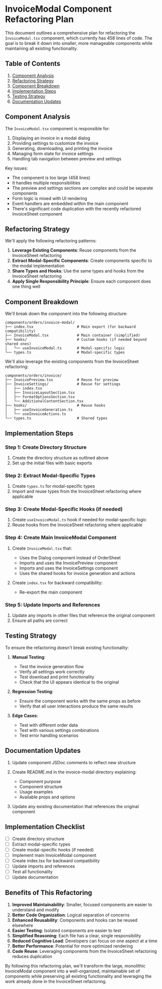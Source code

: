 # InvoiceModal Component Refactoring Plan

This document outlines a comprehensive plan for refactoring the `InvoiceModal.tsx` component, which currently has 458 lines of code. The goal is to break it down into smaller, more manageable components while maintaining all existing functionality.

## Table of Contents

1. [Component Analysis](#component-analysis)
2. [Refactoring Strategy](#refactoring-strategy)
3. [Component Breakdown](#component-breakdown)
4. [Implementation Steps](#implementation-steps)
5. [Testing Strategy](#testing-strategy)
6. [Documentation Updates](#documentation-updates)

## Component Analysis

The `InvoiceModal.tsx` component is responsible for:

1. Displaying an invoice in a modal dialog
2. Providing settings to customize the invoice
3. Generating, downloading, and printing the invoice
4. Managing form state for invoice settings
5. Handling tab navigation between preview and settings

Key issues:

- The component is too large (458 lines)
- It handles multiple responsibilities
- The preview and settings sections are complex and could be separate components
- Form logic is mixed with UI rendering
- Event handlers are embedded within the main component
- There's significant code duplication with the recently refactored InvoiceSheet component

## Refactoring Strategy

We'll apply the following refactoring patterns:

1. **Leverage Existing Components**: Reuse components from the InvoiceSheet refactoring
2. **Extract Modal-Specific Components**: Create components specific to the modal implementation
3. **Share Types and Hooks**: Use the same types and hooks from the InvoiceSheet refactoring
4. **Apply Single Responsibility Principle**: Ensure each component does one thing well

## Component Breakdown

We'll break down the component into the following structure:

```
components/orders/invoice-modal/
├── index.tsx                    # Main export (for backward compatibility)
├── InvoiceModal.tsx             # Main container (simplified)
├── hooks/                       # Custom hooks (if needed beyond shared ones)
│   └── useInvoiceModal.ts       # Modal-specific logic
└── types.ts                     # Modal-specific types
```

We'll also leverage the existing components from the InvoiceSheet refactoring:

```
components/orders/invoice/
├── InvoicePreview.tsx           # Reuse for preview
├── InvoiceSettings/             # Reuse for settings
│   ├── index.tsx
│   ├── InvoiceLayoutSection.tsx
│   ├── FormatOptionsSection.tsx
│   └── AdditionalContentSection.tsx
├── hooks/                       # Reuse hooks
│   ├── useInvoiceGeneration.ts
│   └── useInvoiceActions.ts
└── types.ts                     # Shared types
```

## Implementation Steps

### Step 1: Create Directory Structure

1. Create the directory structure as outlined above
2. Set up the initial files with basic exports

### Step 2: Extract Modal-Specific Types

1. Create `types.ts` for modal-specific types
2. Import and reuse types from the InvoiceSheet refactoring where applicable

### Step 3: Create Modal-Specific Hooks (if needed)

1. Create `useInvoiceModal.ts` hook if needed for modal-specific logic
2. Reuse hooks from the InvoiceSheet refactoring where applicable

### Step 4: Create Main InvoiceModal Component

1. Create `InvoiceModal.tsx` that:
   - Uses the Dialog component instead of OrderSheet
   - Imports and uses the InvoicePreview component
   - Imports and uses the InvoiceSettings component
   - Uses the shared hooks for invoice generation and actions

2. Create `index.tsx` for backward compatibility:
   - Re-export the main component

### Step 5: Update Imports and References

1. Update any imports in other files that reference the original component
2. Ensure all paths are correct

## Testing Strategy

To ensure the refactoring doesn't break existing functionality:

1. **Manual Testing**:
   - Test the invoice generation flow
   - Verify all settings work correctly
   - Test download and print functionality
   - Check that the UI appears identical to the original

2. **Regression Testing**:
   - Ensure the component works with the same props as before
   - Verify that all user interactions produce the same results

3. **Edge Cases**:
   - Test with different order data
   - Test with various settings combinations
   - Test error handling scenarios

## Documentation Updates

1. Update component JSDoc comments to reflect new structure
2. Create README.md in the invoice-modal directory explaining:
   - Component purpose
   - Component structure
   - Usage examples
   - Available props and options

3. Update any existing documentation that references the original component

## Implementation Checklist

- [ ] Create directory structure
- [ ] Extract modal-specific types
- [ ] Create modal-specific hooks (if needed)
- [ ] Implement main InvoiceModal component
- [ ] Create index.tsx for backward compatibility
- [ ] Update imports and references
- [ ] Test all functionality
- [ ] Update documentation

## Benefits of This Refactoring

1. **Improved Maintainability**: Smaller, focused components are easier to understand and modify
2. **Better Code Organization**: Logical separation of concerns
3. **Enhanced Reusability**: Components and hooks can be reused elsewhere
4. **Easier Testing**: Isolated components are easier to test
5. **Simplified Reasoning**: Each file has a clear, single responsibility
6. **Reduced Cognitive Load**: Developers can focus on one aspect at a time
7. **Better Performance**: Potential for more optimized rendering
8. **Code Reuse**: Leveraging components from the InvoiceSheet refactoring reduces duplication

By following this refactoring plan, we'll transform the large, monolithic InvoiceModal component into a well-organized, maintainable set of components while preserving all existing functionality and leveraging the work already done in the InvoiceSheet refactoring.
